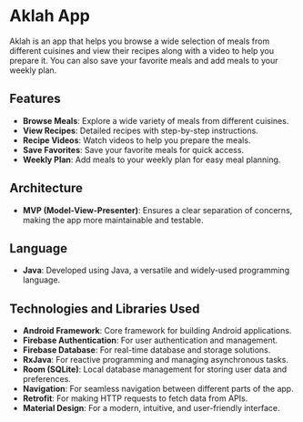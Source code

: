 # Aklah App

Aklah is an app that helps you browse a wide selection of meals from different cuisines and view their recipes along with a video to help you prepare it. You can also save your favorite meals and add meals to your weekly plan.

## Features

- **Browse Meals**: Explore a wide variety of meals from different cuisines.
- **View Recipes**: Detailed recipes with step-by-step instructions.
- **Recipe Videos**: Watch videos to help you prepare the meals.
- **Save Favorites**: Save your favorite meals for quick access.
- **Weekly Plan**: Add meals to your weekly plan for easy meal planning.

## Architecture

- **MVP (Model-View-Presenter)**: Ensures a clear separation of concerns, making the app more maintainable and testable.

## Language

- **Java**: Developed using Java, a versatile and widely-used programming language.

## Technologies and Libraries Used

- **Android Framework**: Core framework for building Android applications.
- **Firebase Authentication**: For user authentication and management.
- **Firebase Database**: For real-time database and storage solutions.
- **RxJava**: For reactive programming and managing asynchronous tasks.
- **Room (SQLite)**: Local database management for storing user data and preferences.
- **Navigation**: For seamless navigation between different parts of the app.
- **Retrofit**: For making HTTP requests to fetch data from APIs.
- **Material Design**: For a modern, intuitive, and user-friendly interface.
